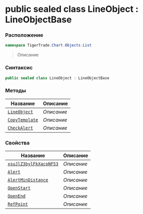 
# public sealed class LineObject : LineObjectBase
### Расположение
```csharp
namespace TigerTrade.Chart.Objects.List
```



> Описание

### Синтаксис
```csharp
public sealed class LineObject : LineObjectBase
```


### Методы
| Название | Описание |
| --- | --- |
| [`LineObject`](./LineObject.cs/Методы/LineObject.md) | *Описание* |
| [`CopyTemplate`](./LineObject.cs/Методы/CopyTemplate.md) | *Описание* |
| [`CheckAlert`](./LineObject.cs/Методы/CheckAlert.md) | *Описание* |

### Свойства
| Название | Описание |
| --- | --- |
| [`xsuJlZ3bylFkXacpNF53`](./LineObject.cs/Свойства/xsuJlZ3bylFkXacpNF53.md) | *Описание* |
| [`Alert`](./LineObject.cs/Свойства/Alert.md) | *Описание* |
| [`AlertMinDistance`](./LineObject.cs/Свойства/AlertMinDistance.md) | *Описание* |
| [`OpenStart`](./LineObject.cs/Свойства/OpenStart.md) | *Описание* |
| [`OpenEnd`](./LineObject.cs/Свойства/OpenEnd.md) | *Описание* |
| [`RefPoint`](./LineObject.cs/Свойства/RefPoint.md) | *Описание* |



